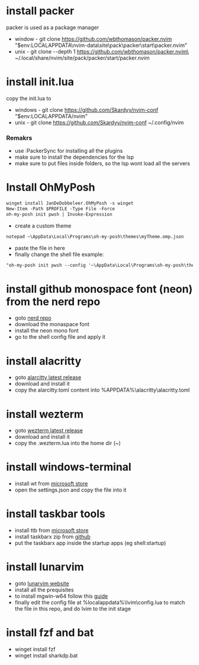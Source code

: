 # install packer

packer is used as a package manager
* window - git clone https://github.com/wbthomason/packer.nvim "$env:LOCALAPPDATA\nvim-data\site\pack\packer\start\packer.nvim"
* unix - git clone --depth 1 https://github.com/wbthomason/packer.nvim\ ~/.local/share/nvim/site/pack/packer/start/packer.nvim

# install init.lua  
copy the init.lua to
* windows - git clone https://github.com/Skardyy/nvim-conf "$env:LOCALAPPDATA/nvim"
* unix - git clone https://github.com/Skardyy/nvim-conf ~/.config/nvim

### Remakrs  
* use :PackerSync for installing all the plugins
* make sure to install the dependencies for the lsp
* make sure to put files inside folders, so the lsp wont load all the servers

# Install OhMyPosh  
```diff
winget install JanDeDobbeleer.OhMyPosh -s winget
New-Item -Path $PROFILE -Type File -Force
oh-my-posh init pwsh | Invoke-Expression
```
* create a custom theme
```diff
notepad ~\AppData\Local\Programs\oh-my-posh\themes\myTheme.omp.json
```
* paste the file in here
* finally change the shell file
example:
```diff
"oh-my-posh init pwsh --config '~\AppData\Local\Programs\oh-my-posh\themes\myTheme.omp.json' | Invoke-Expression" > $PROFILE
```

# install github monospace font (neon) from the nerd repo
* goto [nerd repo](https://github.com/ryanoasis/nerd-fonts/releases/latest)
* download the monaspace font
* install the neon mono font
* go to the shell config file and apply it

# install alacritty
* goto [alarcitty latest release](https://github.com/alacritty/alacritty/releases/latest)
* download and install it
* copy the alarcitty.toml content into %APPDATA%\alacritty\alacritty.toml

# install wezterm
* goto [wezterm latest release](https://github.com/wez/wezterm/releases/latest)
* download and install it
* copy the .wezterm.lua into the home dir (~)

# install windows-terminal
* install wt from [microsoft store](https://apps.microsoft.com/detail/9n0dx20hk701)
* open the settings.json and copy the file into it

# install taskbar tools
* install ttb from [microsoft store](https://apps.microsoft.com/detail/9pf4kz2vn4w9?hl=en-US&gl=US)
* install taskbarx zip from [github](https://github.com/ChrisAnd1998/TaskbarX/releases/latest)
* put the taskbarx app inside the startup apps (eg shell:startup)

# install lunarvim
* goto [lunarvim website](https://www.lunarvim.org/docs/installation)
* install all the prequisites
* to install mgwin-w64 follow this [guide](https://code.visualstudio.com/docs/cpp/config-mingw)
* finally edit the config file at %localappdata%\lvim\config.lua to match the file in this repo, and do lvim to the init stage

# install fzf and bat
* winget install fzf
* winget install sharkdp.bat
